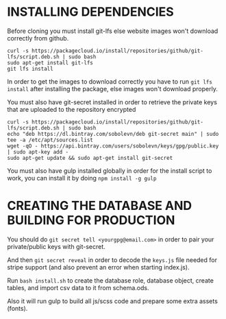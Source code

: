 INSTALLING DEPENDENCIES
==

Before cloning you must install git-lfs else website images won't download correctly from github.

~~~
curl -s https://packagecloud.io/install/repositories/github/git-lfs/script.deb.sh | sudo bash
sudo apt-get install git-lfs
git lfs install
~~~

In order to get the images to download correctly you have to run `git lfs install` after installing the package, else images won't download properly.


You must also have git-secret installed in order to retrieve the private keys that are uploaded to the repository encrypted

~~~
curl -s https://packagecloud.io/install/repositories/github/git-lfs/script.deb.sh | sudo bash
echo "deb https://dl.bintray.com/sobolevn/deb git-secret main" | sudo tee -a /etc/apt/sources.list
wget -qO - https://api.bintray.com/users/sobolevn/keys/gpg/public.key | sudo apt-key add -
sudo apt-get update && sudo apt-get install git-secret
~~~

You must also have gulp installed globally in order for the install script to work, you can install it by doing `npm install -g gulp`

CREATING THE DATABASE AND BUILDING FOR PRODUCTION
==


You should do `git secret tell <yourgpg@email.com>` in order to pair your private/public keys with git-secret.

And then `git secret reveal` in order to decode the `keys.js` file needed for stripe support (and also prevent an error when starting index.js).

Run `bash install.sh` to create the database role, database object, create tables, and import csv data to it from schema.ods.

Also it will run gulp to build all js/scss code and prepare some extra assets (fonts).
